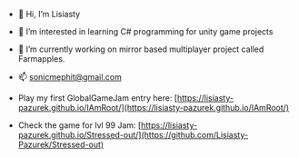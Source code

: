 - 👋 Hi, I’m Lisiasty
- 👀 I’m interested in learning C# programming for unity game projects
- 🌱 I’m currently working on mirror based multiplayer project called Farmapples.
- 📫 sonicmephit@gmail.com

- Play my first GlobalGameJam entry here: [https://lisiasty-pazurek.github.io/IAmRoot/](https://lisiasty-pazurek.github.io/IAmRoot/)
- Check the game for lvl 99 Jam: [https://lisiasty-pazurek.github.io/Stressed-out/](https://github.com/Lisiasty-Pazurek/Stressed-out)

<!---
Lisiasty-Pazurek/Lisiasty-Pazurek is a ✨ special ✨ repository because its `README.md` (this file) appears on your GitHub profile.
You can click the Preview link to take a look at your changes.
--->
